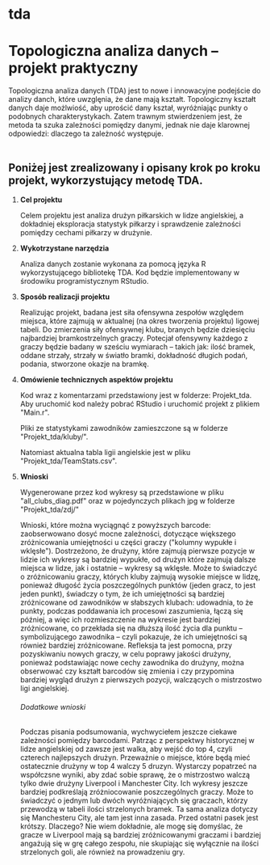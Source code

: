 # tda
<h1><b>Topologiczna analiza danych</b> – projekt praktyczny</h1>

Topologiczna analiza danych (TDA) jest to nowe i innowacyjne podejście do analizy danch, które uwzglęnia, że dane mają kształt. Topologiczny kształt danych daje możlwiość, aby uprościć dany kształ, wyróżniając punkty o podobnych charakterystykach. Zatem trawnym stwierdzeniem jest, że metoda ta szuka zależności pomiędzy danymi, jednak nie daje klarownej odpowiedzi: dlaczego ta zależność występuje.    
<br>
<h2>Poniżej jest zrealizowany i opisany krok po kroku projekt, wykorzystujący metodę TDA.</h2>
<ol>
  
  <!-- 1 -->
  
  <li><b>Cel projektu</b></li>
<p>Celem projektu jest analiza drużyn piłkarskich w lidze angielskiej, a dokładniej eksploracja statystyk piłkarzy i sprawdzenie zależności pomiędzy cechami piłkarzy w drużynie.</p>

  <!-- 2 -->
  

<li><b>Wykotrzystane narzędzia</b></li>
  <p>Analiza danych zostanie wykonana za pomocą języka R wykorzystującego bibliotekę TDA. Kod będzie implementowany w środowiku programistycznym RStudio.</p>
  
   <!-- 3 -->
  

<li><b>Sposób realizacji projektu</b></li>
  <p>Realizując projekt, badana jest siła ofensywna zespołów względem miejsca, które zajmują w aktualnej (na okres tworzenia projektu) ligowej tabeli. Do zmierzenia siły ofensywnej klubu, branych będzie dziesięciu najbardziej bramkostrzelnych graczy. Potecjał ofensywny każdego z graczy będzie badany w sześciu wymiarach – takich jak: ilość bramek, oddane strzały, strzały w światło bramki, dokładność długich podań, podania, stworzone okazje na bramkę. 
 </p>


   <!-- 4 -->
<li><b>Omówienie technicznych aspektów projektu</b></li>

<p>Kod wraz z komentarzami przedstawiony jest w folderze: Projekt_tda. Aby uruchomić kod należy pobrać RStudio i uruchomić projekt z plikiem "Main.r".</p>

<p>Pliki ze statystykami zawodników zamieszczone są w folderze "Projekt_tda/kluby/".</p>

<p>Natomiast aktualna tabla ligii angielskie jest w pliku "Projekt_tda/TeamStats.csv".</p>


   <!-- 5 -->
<li><b>Wnioski</b></li>
<p>Wygenerowane przez kod wykresy są przedstawione w pliku "all_clubs_diag.pdf" oraz w pojedynczych plikach jpg w folderze "Projekt_tda/zdj/"</p>
<p>Wnioski, które można wyciągnąć z powyższych barcode: zaobserwowano dosyć mocne zależności, dotyczące większego zróżnicowania umiejętności u części graczy ("kolumny wypukłe i wklęsłe").  Dostrzeżono, że drużyny, które zajmują pierwsze pozycje w lidzie ich wykresy są bardziej wypukłe, od drużyn które zajmują dalsze miejsca w lidze, jak i ostatnie – wykresy są wklęsłe. Może to świadczyć o zróżnicowaniu graczy, których kluby zajmują wysokie miejsce w lidzę, ponieważ długość życia poszczególnych punktów (jeden gracz, to jest jeden punkt), świadczy o tym, że ich umiejętności są bardziej zróżnicowane od zawodników w słabszych klubach: udowadnia, to że punkty, podczas poddawania ich procesowi zaszumienia, łączą się później, a więc ich rozmieszczenie na wykresie jest bardziej zróżnicowane, co przekłada się na dłuższą ilość życia dla punktu – symbolizującego zawodnika – czyli pokazuje, że ich umiejętności są również bardziej zróżnicowane. 
Refleksja ta jest pomocna, przy pozyskiwaniu nowych graczy, w celu poprawy jakości drużyny, ponieważ podstawiając nowe cechy zawodnika do drużyny, można obserwować czy kształt barcodów się zmienia i czy przypomina bardziej wygląd drużyn z pierwszych pozycji, walczących o mistrzostwo ligi angielskiej. 
</p>

<h6>Dodatkowe wnioski</h6>
<p>Podczas pisania podsumowania, wychwyciełem jeszcze ciekawe zależności pomiędzy barcodami. Patrząc z perspektwy historycznej w lidze angielskiej od zawsze jest walka, aby wejść do top 4, czyli czterech najlepszych drużyn. Przeważnie o miejsce, które będą mieć ostatecznie drużyny w top 4 walczy 5 druzyn. Wystarczy popatrzeć na współczsne wyniki, aby zdać sobie sprawę, że o mistrzostwo walczą tylko dwie drużyny Liverpool i Manchester City. Ich wykresy jeszcze bardziej podkreślają zróżniocowanie poszczególnych graczy. Może to świadczyć o jednym lub dwóch wyróżniających się graczach, którzy przewodzą w tabeli ilości strzelonych bramek. Ta sama analiza dotyczy się Manchesteru City, ale tam jest inna zasada. Przed ostatni pasek jest krótszy. Dlaczego? Nie wiem dokładnie, ale mogę się domyślac, że gracze w Liverpool mają są bardziej zróżnicowanymi graczami i bardziej angażują się w grę całego zespołu, nie skupiając się wyłącznie na ilości strzelonych goli, ale również na prowadzeniu gry.</p>


</ol>
